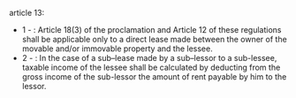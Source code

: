 article 13: 

<ul>
			<li>1 - : Article 18(3) of the proclamation and Article 12 of these regulations shall be applicable only to a direct lease made between the owner of the movable and&#x2F;or immovable property and the lessee. <ul>
			</ul></li>			<li>2 - : In the case of a sub–lease made by a sub–lessor to a sub-lessee, taxable income of the lessee shall be calculated by deducting from the gross income of the sub-lessor the amount of rent payable by him to the lessor. <ul>
			</ul></li></ul>